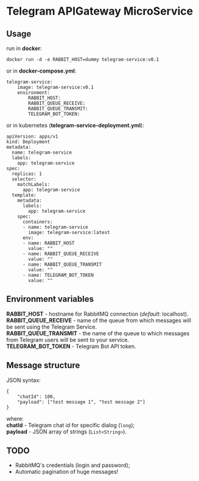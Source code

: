 # Telegram APIGateway MicroService

## Usage

run in **docker**:

    docker run -d -e RABBIT_HOST=dummy telegram-service:v0.1

or in **docker-compose.yml**:

    telegram-service:
        image: telegram-service:v0.1
        environment:
            RABBIT_HOST:
            RABBIT_QUEUE_RECEIVE:
            RABBIT_QUEUE_TRANSMIT:
            TELEGRAM_BOT_TOKEN:

or in kubernetes (**telegram-service-deployment.yml**):

    apiVersion: apps/v1
    kind: Deployment
    metadata:
      name: telegram-service
      labels:
        app: telegram-service
    spec:
      replicas: 1
      selector:
        matchLabels:
          app: telegram-service
      template:
        metadata:
          labels:
            app: telegram-service
        spec:
          containers:
          - name: telegram-service
            image: telegram-service:latest
          env:
          - name: RABBIT_HOST
            value: ""
          - name: RABBIT_QUEUE_RECEIVE
            value: ""
          - name: RABBIT_QUEUE_TRANSMIT
            value: ""
          - name: TELEGRAM_BOT_TOKEN
            value: ""

## Environment variables

**RABBIT_HOST** - hostname for RabbitMQ connection (*default*: localhost).  
**RABBIT_QUEUE_RECEIVE** - name of the queue from which messages will be sent using the Telegram Service.  
**RABBIT_QUEUE_TRANSMIT** - the name of the queue to which messages from Telegram users will be sent to your service.  
**TELEGRAM_BOT_TOKEN** - Telegram Bot API token.

## Message structure

JSON syntax:

    {
        "chatId": 100,
        "payload": ["test message 1", "test message 2"]
    }

where:  
**chatId** - Telegram chat id for specific dialog (`long`);  
**payload** - JSON array of strings (`List<String>`).

## TODO

- RabbitMQ's credentials (login and password);
- Automatic pagination of huge messages!

